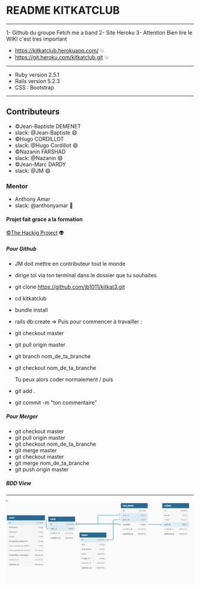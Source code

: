 # README KITKATCLUB #

___
1- Github du groupe Fetch me a band
2- Site Heroku
3- Attention Bien lire le WIKI c'est tres important

- <https://kitkatclub.herokuapp.com/> :boom:
- <https://git.heroku.com/kitkatclub.git> :boom:
  
___

- Ruby version 2.5.1
- Rails version 5.2.3
- CSS : Bootstrap
  
___

## Contributeurs ##

- ©Jean-Baptiste DEMENET
- slack: @Jean-Baptiste :smile:
- ©Hugo CORDILLOT
- slack: @Hugo Cordillot :smile:
- ©Nazanin FARSHAD
- slack: @Nazanin :smile:
- ©Jean-Marc DARDY
- slack: @JM :smile:
  
### Mentor ###

- Anthony Amar
- slack: @anthonyamar :rocket:
  
#### Projet fait grace a la formation ####

[©The Hackig Project](<https://www.thehackingproject.org/fr>) :alien:
  
##### Pour Github #####

- JM doit mettre en contributeur tout le monde
- dirige toi via ton terminal dans le dossier que tu souhaites
- git clone <https://github.com/jb1011/kitkat3.git>
- cd kitkatclub
- bundle install
- rails db:create
=> Puis pour commencer à travailler :
- git checkout master
- git pull origin master
- git branch nom_de_ta_branche
- git checkout nom_de_ta_branche
  
  Tu peux alors coder normalement / puis
  
- git add .
- git commit -m "ton commentaire"
  
##### Pour Merger #####

- git checkout master
- git pull origin master
- git checkout nom_de_ta_branche
- git merge master
- git checkout master
- git merge nom_de_ta_branche
- git push origin master

##### BDD View #####

___
![show BDD](app/assets/images/BDD2.png)
